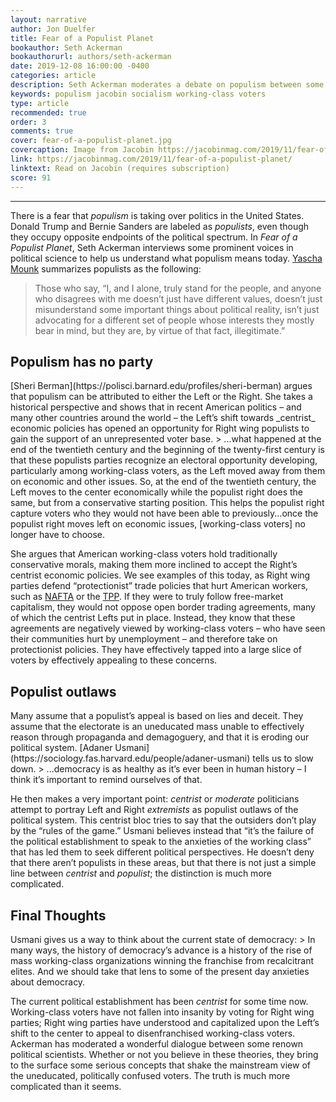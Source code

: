 ```yaml
---
layout: narrative
author: Jon Duelfer
title: Fear of a Populist Planet
bookauthor: Seth Ackerman
bookauthorurl: authors/seth-ackerman
date: 2019-12-08 16:00:00 -0400
categories: article
description: Seth Ackerman moderates a debate on populism between some prominent political scientists. They discuss how the Left's shift towards centrist economic policies has opened up an opportunity for Right wing parties to appeal to working-class voters.
keywords: populism jacobin socialism working-class voters
type: article
recommended: true
order: 3
comments: true
cover: fear-of-a-populist-planet.jpg
covercaption: Image from Jacobin https://jacobinmag.com/2019/11/fear-of-a-populist-planet/
link: https://jacobinmag.com/2019/11/fear-of-a-populist-planet/
linktext: Read on Jacobin (requires subscription)
score: 91
---
```

<hr/>

There is a fear that _populism_ is taking over politics in the United States. Donald Trump and Bernie Sanders are labeled as _populists_, even though they occupy opposite endpoints of the political spectrum. In _Fear of a Populist Planet_, Seth Ackerman interviews some prominent voices in political science to help us understand what populism means today. [Yascha Mounk](https://www.yaschamounk.com/) summarizes populists as the following:
> Those who say, “I, and I alone, truly stand for the people, and anyone who disagrees with me doesn’t just have different values, doesn’t just misunderstand some important things about political reality, isn’t just advocating for a different set of people whose interests they mostly bear in mind, but they are, by virtue of that fact, illegitimate.”

<h2><strong>Populism has no party</strong></h2>
[Sheri Berman](https://polisci.barnard.edu/profiles/sheri-berman) argues that populism can be attributed to either the Left or the Right. She takes a historical perspective and shows that in recent American politics – and many other countries around the world – the Left’s shift towards _centrist_ economic policies has opened an opportunity for Right wing populists to gain the support of an unrepresented voter base.
> ...what happened at the end of the twentieth century and the beginning of the twenty-first century is that these populists parties recognize an electoral opportunity developing, particularly among working-class voters, as the Left moved away from them on economic and other issues. So, at the end of the twentieth century, the Left moves to the center economically while the populist right does the same, but from a conservative starting position. This helps the populist right capture voters who they would not have been able to previously...once the populist right moves left on economic issues, [working-class voters] no longer have to choose.

She argues that American working-class voters hold traditionally conservative morals, making them more inclined to accept the Right’s centrist economic policies. We see examples of this today, as Right wing parties defend “protectionist” trade policies that hurt American workers, such as [NAFTA](https://en.wikipedia.org/wiki/North_American_Free_Trade_Agreement) or the [TPP](https://en.wikipedia.org/wiki/Trans-Pacific_Partnership). If they were to truly follow free-market capitalism, they would not oppose open border trading agreements, many of which the centrist Lefts put in place. Instead, they know that these agreements are negatively viewed by working-class voters – who have seen their communities hurt by unemployment – and therefore take on protectionist policies. They have effectively tapped into a large slice of voters by effectively appealing to these concerns.

<h2><strong>Populist outlaws</strong></h2>
Many assume that a populist’s appeal is based on lies and deceit. They assume that the electorate is an uneducated mass unable to effectively reason through propaganda and demagoguery, and that it is eroding our political system. [Adaner Usmani](https://sociology.fas.harvard.edu/people/adaner-usmani) tells us to slow down.
> ...democracy is as healthy as it’s ever been in human history – I think it’s important to remind ourselves of that.

He then makes a very important point: _centrist_ or _moderate_ politicians attempt to portray Left and Right _extremists_ as populist outlaws of the political system. This centrist bloc tries to say that the outsiders don’t play by the “rules of the game.” Usmani believes instead that “it’s the failure of the political establishment to speak to the anxieties of the working class” that has led them to seek different political perspectives. He doesn’t deny that there aren’t populists in these areas, but that there is not just a simple line between _centrist_ and _populist_; the distinction is much more complicated.

<h2><strong>Final Thoughts</strong></h2>
Usmani gives us a way to think about the current state of democracy:
> In many ways, the history of democracy’s advance is a history of the rise of mass working-class organizations winning the franchise from recalcitrant elites. And we should take that lens to some of the present day anxieties about democracy.

The current political establishment has been _centrist_ for some time now. Working-class voters have not fallen into insanity by voting for Right wing parties; Right wing parties have understood and capitalized upon the Left’s shift to the center to appeal to disenfranchised working-class voters. Ackerman has moderated a wonderful dialogue between some renown political scientists. Whether or not you believe in these theories, they bring to the surface some serious concepts that shake the mainstream view of the uneducated, politically confused voters. The truth is much more complicated than it seems.